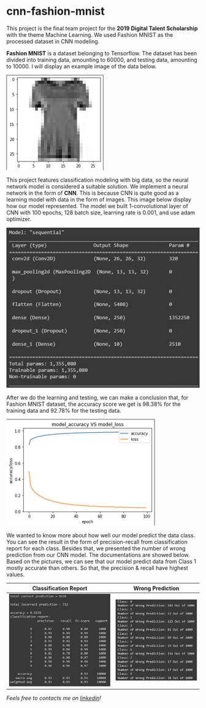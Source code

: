 # cnn-fashion-mnist

This project is the final team project for the **2019 Digital Talent Scholarship** with the theme Machine Learning. We used Fashion MNIST as the processed dataset in CNN modeling.

**Fashion MNIST** is a dataset belonging to Tensorflow. The dataset has been divided into training data, amounting to 60000, and testing data, amounting to 10000. I will display an example image of the data below. 

![Fashion MNIST example](documentation/data_example.png)

This project features classification modeling with big data, so the neural network model is considered a suitable solution. We implement a neural network in the form of **CNN**. This is because CNN is quite good as a learning model with data in the form of images. This image below display how our model represented. The model we built 1-convolutional layer of CNN with 100 epochs, 128 batch size, learning rate is 0.001, and use adam optimizer.

![CNN model](documentation/cnn_model.png)

After we do the learning and testing, we can make a conclusion that, for Fashion MNIST dataset, the accuracy score we get is 98.38% for the training data and 92.78% for the testing data.

![Model Accuracy & Loss](documentation/model_acc_loss.png) 

We wanted to know more about how well our model predict the data class. You can see the result in the form of precision-recall from classification report for each class. Besides that, we presented the number of wrong prediction from our CNN model. The documentations are showed below. Based on the pictures, we can see that our model predict data from Class 1 mostly accurate than others. So that, the precision & recall have highest values.

Classification Report | Wrong Prediction
----------------------| ----------------
![Classification report](documentation/precision_recall_per_class.png) | ![Wrong prediction](documentation/wrong_output_total_per_class.png)



_Feels free to contacts me on [linkedin](https://www.linkedin.com/in/sensa-gudya-sauma-syahra/)!_

